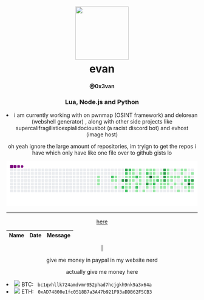 


<h1 align="center"><img src="https://cdn.discordapp.com/attachments/842610340168728588/971247134663909526/91277081-modified_1.png" width=140 height=140> <br> evan </h1><h4 align="center"> @0x3van </h4>
<h3 align="center">Lua, Node.js and Python</h3>
<li align="center"> i am currently working with on pwnmap (OSINT framework) and delorean (webshell generator) , along with other side projects like supercalifragilisticexpialidociousbot (a racist discord bot) and evhost (image host)

oh yeah ignore the large amount of repositories, im tryign to get the repos i have which only have like one file over to github gists lo

![snake gif](https://github.com/0x3van/0x3van/blob/output/github-contribution-grid-snake.gif)
<hr>

<a href="https://github.com/0x3van/0x3van/issues/1">here</a> 


<!-- Guestbook -->
| Name | Date | Message |
|---|---|---|
|
<!-- /Guestbook -->

give me money in paypal in my website nerd

actually give me money here 
<li> <img src="https://icons.iconarchive.com/icons/cjdowner/cryptocurrency-flat/1024/Bitcoin-BTC-icon.png" length="19" width="19"> BTC: <code> bc1qvhllk724amdvmr052phad7hcjgkh9nk9a3x64a </code>  </li>
<li> <img src="https://upload.wikimedia.org/wikipedia/commons/thumb/6/6f/Ethereum-icon-purple.svg/480px-Ethereum-icon-purple.svg.png" length="19" width="19"> ETH: <code> 0xAD74800e1fc0518B7a3A47b921F93aDDB62F5CB3 </code> </li>
